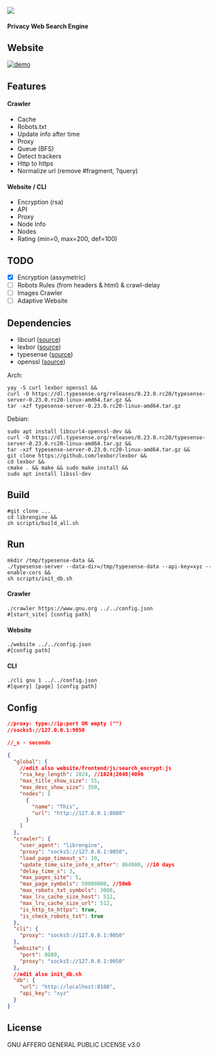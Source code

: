 ![](https://raw.githubusercontent.com/liameno/librengine/master/logo.png)
#### Privacy Web Search Engine
## Website
[![demo](https://raw.githubusercontent.com/liameno/librengine/master/demo.png)]()

## Features
#### Crawler
- Cache
- Robots.txt
- Update info after time
- Proxy
- Queue (BFS)
- Detect trackers
- Http to https
- Normalize url (remove #fragment, ?query)

#### Website / CLI
- Encryption (rsa)
- API
- Proxy
- Node Info
- Nodes
- Rating (min=0, max=200, def=100)

## TODO
- [x] Encryption (assymetric)
- [ ] Robots Rules (from headers & html) & crawl-delay
- [ ] Images Crawler
- [ ] Adaptive Website

## Dependencies
- libcurl   ([source](https://github.com/curl/curl))
- lexbor    ([source](https://github.com/lexbor/lexbor))
- typesense ([source](https://github.com/typesense/typesense))
- openssl   ([source](https://github.com/openssl/openssl))

Arch: 
```shell
yay -S curl lexbor openssl &&
curl -O https://dl.typesense.org/releases/0.23.0.rc20/typesense-server-0.23.0.rc20-linux-amd64.tar.gz &&
tar -xzf typesense-server-0.23.0.rc20-linux-amd64.tar.gz
```
Debian: 
```shell
sudo apt install libcurl4-openssl-dev &&
curl -O https://dl.typesense.org/releases/0.23.0.rc20/typesense-server-0.23.0.rc20-linux-amd64.tar.gz &&
tar -xzf typesense-server-0.23.0.rc20-linux-amd64.tar.gz &&
git clone https://github.com/lexbor/lexbor && 
cd lexbor &&
cmake . && make && sudo make install &&
sudo apt install libssl-dev
```
## Build
```shell
#git clone ...
cd librengine &&
sh scripts/build_all.sh
```
## Run
```shell
mkdir /tmp/typesense-data &&
./typesense-server --data-dir=/tmp/typesense-data --api-key=xyz --enable-cors &&
sh scripts/init_db.sh
```
#### Crawler
```shell
./crawler https://www.gnu.org ../../config.json
#[start_site] [config path]
```
#### Website
```shell
./website ../../config.json
#[config path]
```
#### CLI
```shell
./cli gnu 1 ../../config.json
#[query] [page] [config path]
```
## Config 
```json
//proxy: type://ip:port OR empty ("")
//socks5://127.0.0.1:9050

//_s - seconds

{
  "global": {
    //edit also website/frontend/js/search_encrypt.js
    "rsa_key_length": 1024, //1024|2048|4096
    "max_title_show_size": 55,
    "max_desc_show_size": 350,
    "nodes": [
      {
        "name": "This",
        "url": "http://127.0.0.1:8080"
      }
    ]
  },
  "crawler": {
    "user_agent": "librengine",
    "proxy": "socks5://127.0.0.1:9050",
    "load_page_timeout_s": 10,
    "update_time_site_info_s_after": 864000, //10 days
    "delay_time_s": 3, 
    "max_pages_site": 5,
    "max_page_symbols": 50000000, //50mb
    "max_robots_txt_symbols": 3000,
    "max_lru_cache_size_host": 512,
    "max_lru_cache_size_url": 512,
    "is_http_to_https": true,
    "is_check_robots_txt": true
  },
  "cli": {
    "proxy": "socks5://127.0.0.1:9050"
  },
  "website": {
    "port": 8080,
    "proxy": "socks5://127.0.0.1:9050"
  },
  //edit also init_db.sh
  "db": {
    "url": "http://localhost:8108",
    "api_key": "xyz"
  }
}

```

## License
GNU AFFERO GENERAL PUBLIC LICENSE v3.0
